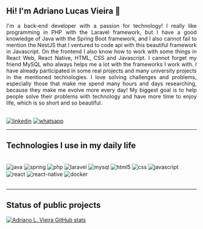 ## Hi! I'm Adriano Lucas Vieira 🤙


<div align="justify">
    I'm a back-end developer with a passion for technology! I really like programming in PHP with the Laravel framework, but I have a good knowledge of Java with the Spring Boot framework, and I also cannot fail to mention the NestJS that I ventured to code api with this beautiful framework in Javascript. On the frontend I also know how to work with some things in React Web, React Native, HTML, CSS and Javascript. I cannot forget my friend MySQL who always helps me a lot with the frameworks I work with. I have already participated in some real projects and many university projects in the mentioned technologies. I love solving challenges and problems, especially those that make me spend many hours and days researching, because they make me evolve more every day! My biggest goal is to help people solve their problems with technology and have more time to enjoy life, which is so short and so beautiful.
</div><br>

[![linkedin](https://img.shields.io/badge/LinkedIn-0077B5?style=for-the-badge&logo=linkedin&logoColor=white)](https://www.linkedin.com/in/adriano-lucas-vieira-20a152185/)
[![whatsapp](https://img.shields.io/badge/WhatsApp-25D366?style=for-the-badge&logo=whatsapp&logoColor=white)](https://api.whatsapp.com/send?phone=5551982497587)

<hr>

## Technologies I use in my daily life

<div style="display: inline_block"><br>
    <img align="center" alt="java" src="https://img.shields.io/badge/Java-ED8B00?style=for-the-badge&logo=java&logoColor=white" />
    <img align="center" alt="spring" src="https://img.shields.io/badge/Spring-6DB33F?style=for-the-badge&logo=spring&logoColor=white" />
    <img align="center" alt="php" src="https://img.shields.io/badge/PHP-777BB4?style=for-the-badge&logo=php&logoColor=white" />
    <img align="center" alt="laravel" src="https://img.shields.io/badge/Laravel-FF2D20?style=for-the-badge&logo=laravel&logoColor=white" />
    <img align="center" alt="mysql" src="https://img.shields.io/badge/MySQL-005C84?style=for-the-badge&logo=mysql&logoColor=white" />
    <img align="center" alt="html5" src="https://img.shields.io/badge/HTML5-E34F26?style=for-the-badge&logo=html5&logoColor=white" />
    <img align="center" alt="css" src="https://img.shields.io/badge/CSS-239120?&style=for-the-badge&logo=css3&logoColor=white" />
    <img align="center" alt="javascript" src="https://img.shields.io/badge/JavaScript-F7DF1E?style=for-the-badge&logo=javascript&logoColor=black" />
    <img align="center" alt="react" src="https://img.shields.io/badge/React-20232A?style=for-the-badge&logo=react&logoColor=61DAFB" />
    <img align="center" alt="react-native" src="https://img.shields.io/badge/React_Native-20232A?style=for-the-badge&logo=react&logoColor=61DAFB" />
    <img align="center" alt="docker" src="https://img.shields.io/badge/docker-%230db7ed.svg?style=for-the-badge&logo=docker&logoColor=white" />
</div><br>

<hr>

## Status of public projects

[![Adriano L. Vieira GitHub stats](https://github-readme-stats.vercel.app/api/wakatime?username=adrianolvti)](https://github.com/adrianolvti/github-readme-stats)
<!-- ![Adriano L. Vieira GitHub stats](https://github-readme-stats.vercel.app/api?username=adrianolvti&show_icons=true&theme=radical) -->
<!-- [![Top Langs](https://github-readme-stats.vercel.app/api/top-langs/?username=adrianolvti&layout=compact)](https://github.com/adrianolvti/github-readme-stats) -->
